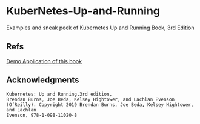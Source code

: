 # KuberNetes-Up-and-Running
Examples and sneak peek of Kubernetes Up and Running Book, 3rd Edition

## Refs
[Demo Application of this book](https://github.com/kubernetes-up-and-running/kuard)

## Acknowledgments
```
Kubernetes: Up and Running,3rd edition,
Brendan Burns, Joe Beda, Kelsey Hightower, and Lachlan Evenson
(O’Reilly). Copyright 2019 Brendan Burns, Joe Beda, Kelsey Hightower, and Lachlan
Evenson, 978-1-098-11020-8
```